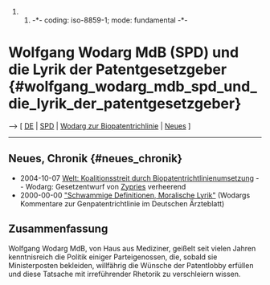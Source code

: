 1.  1.  -\*- coding: iso-8859-1; mode: fundamental -\*-

# Wolfgang Wodarg MdB (SPD) und die Lyrik der Patentgesetzgeber {#wolfgang_wodarg_mdb_spd_und_die_lyrik_der_patentgesetzgeber}

\--\> \[ [ DE](SwpatdeDe "wikilink") \| [ SPD](SwpatspdDe "wikilink") \|
[ Wodarg zur Biopatentrichlinie](DaebWodarg00De "wikilink") \| [
Neues](SwpatcninoDe "wikilink") \]

------------------------------------------------------------------------

## Neues, Chronik {#neues_chronik}

-   2004-10-07 [Welt: Koalitionsstreit durch
    Biopatentrichtlinienumsetzung](http://www.welt.de/data/2004/10/08/343232.html "wikilink")
    \-- Wodarg: Gesetzentwurf von [
    Zypries](BrigitteZypriesDe "wikilink") verheerend
-   2000-00-00 [\"Schwammige Definitionen, Moralische
    Lyrik\"](http://swpat.ffii.org/papiere/daeb-wodarg00/index.de.html "wikilink")
    (Wodargs Kommentare zur Genpatentrichtlinie im Deutschen Ärzteblatt)

## Zusammenfassung

Wolfgang Wodarg MdB, von Haus aus Mediziner, geißelt seit vielen Jahren
kenntnisreich die Politik einiger Parteigenossen, die, sobald sie
Ministerposten bekleiden, willfährig die Wünsche der Patentlobby
erfüllen und diese Tatsache mit irreführender Rhetorik zu verschleiern
wissen.
